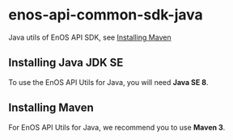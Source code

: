 # enos-api-common-sdk-java
Java utils of EnOS API SDK, see [Installing Maven](https://github.com/EnvisionIot/enos-api-sdk-java)

## Installing Java JDK SE

To use the EnOS API Utils for Java, you will need **Java SE 8**.

## Installing Maven

For EnOS API Utils for Java, we recommend you to use **Maven 3**.
